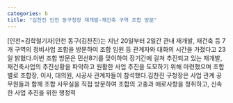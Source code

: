 ```yaml
---
categories: b
title: "김찬진 인천 동구청장 재개발·재건축 구역 조합 방문"
---
```

[인천=김학철기자]인천 동구(김찬진)는 지난 20일부터 2일간 관내 재개발, 재건축 등 7개 구역의 정비사업 조합을 방문하여 조합 임원 등 관계자와 대화의 시간을 가졌다고 23일 밝혔다.이번 조합 방문은 민선8기를 맞이하여 장기간에 걸쳐 추진되고 있는 재개발, 재건축사업의 추진상황을 파악하고 원활한 사업 추진을 도모하기 위해 마련했으며 조합별로 조합장, 이사, 대의원, 시공사 관계자들이 참석했다.김찬진 구청장은 사업 관계 공무원들과 함께 조합 사무실을 직접 방문하여 조합의 고충과 애로사항을 청취하고, 신속한 사업 추진을 위한 행정적